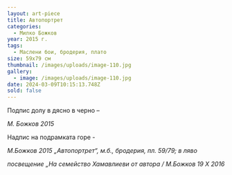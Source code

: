 ```yaml
---
layout: art-piece
title: Автопортрет
categories:
  - Милко Божков
year: 2015 г.
tags:
  - Маслени бои, бродерия, плато
size: 59х79 см
thumbnail: /images/uploads/image-110.jpg
gallery:
  - image: /images/uploads/image-110.jpg
date: 2024-03-09T10:15:13.748Z
sold: false
---
```

Подпис долу в дясно в черно –

*М. Божков 2015*

Надпис на подрамката горе -

*М.Божков 2015 „Автопортрет“, м.б., бродерия, пл. 59/79; в ляво* 

*посвещение „На семейство Хамавлиеви от автора / М.Божков 19 Х 2016*
